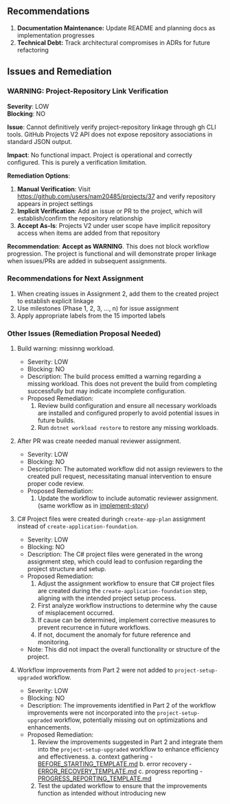 ## Recommendations

1. **Documentation Maintenance:** Update README and planning docs as implementation progresses
2. **Technical Debt:** Track architectural compromises in ADRs for future refactoring



## Issues and Remediation

### WARNING: Project-Repository Link Verification
**Severity**: LOW  
**Blocking**: NO

**Issue**: 
Cannot definitively verify project-repository linkage through gh CLI tools. GitHub Projects V2 API does not expose repository associations in standard JSON output.

**Impact**: 
No functional impact. Project is operational and correctly configured. This is purely a verification limitation.

**Remediation Options**:
1. **Manual Verification**: Visit https://github.com/users/nam20485/projects/37 and verify repository appears in project settings
2. **Implicit Verification**: Add an issue or PR to the project, which will establish/confirm the repository relationship
3. **Accept As-Is**: Projects V2 under user scope have implicit repository access when items are added from that repository

**Recommendation**: 
**Accept as WARNING**. This does not block workflow progression. The project is functional and will demonstrate proper linkage when issues/PRs are added in subsequent assignments.


### Recommendations for Next Assignment
1. When creating issues in Assignment 2, add them to the created project to establish explicit linkage
2. Use milestones (Phase 1, 2, 3, ..., n) for issue assignment
3. Apply appropriate labels from the 15 imported labels


### Other Issues (Remediation Proposal Needed)

1. Build warning: missinng workload.
    - Severity: LOW
    - Blocking: NO
    - Description: The build process emitted a warning regarding a missing workload. This does not prevent the build from completing successfully but may indicate incomplete configuration.
    - Proposed Remediation: 
       1. Review build configuration and ensure all necessary workloads are installed and configured properly to avoid potential issues in future builds.
       2. Run `dotnet workload restore` to restore any missing workloads.

2. After PR was create needed manual reviewer assignment.
    - Severity: LOW
    - Blocking: NO
    - Description: The automated workflow did not assign reviewers to the created pull request, necessitating manual intervention to ensure proper code review.
    - Proposed Remediation:
        1. Update the workflow to include automatic reviewer assignment. (same workflow as in [implement-story](ai_instruction_modules/ai-workflow-assignments/dynamic-workflows/implement-story.md))
       
3. C# Project files were created duringh `create-app-plan` assignment instead of `create-application-foundation`.
    - Severity: LOW
    - Blocking: NO
    - Description: The C# project files were generated in the wrong assignment step, which could lead to confusion regarding the project structure and setup.
    - Proposed Remediation:
        1. Adjust the assignment workflow to ensure that C# project files are created during the `create-application-foundation` step, aligning with the intended project setup process.
        2. First analyze workflow instructions to determine why the cause of misplacement occurred.
        3. If cause can be determined, implement corrective measures to prevent recurrence in future workflows.
        4. If not, document the anomaly for future reference and monitoring.
    - Note: This did not impact the overall functionality or structure of the project.

4. Workflow improvements from Part 2 were not added to `project-setup-upgraded` workflow.
    - Severity: LOW
    - Blocking: NO
    - Description: The improvements identified in Part 2 of the workflow improvements were not incorporated into the `project-setup-upgraded` workflow, potentially missing out on optimizations and enhancements.
    - Proposed Remediation:
        1. Review the improvements suggested in Part 2 and integrate them into the `project-setup-upgraded` workflow to enhance efficiency and effectiveness.
            a. context gathering - [BEFORE_STARTING_TEMPLATE.md](ai_instruction_modules/ai-workflow-assignments/templates/BEFORE_STARTING_TEMPLATE.md)
            b. error recovery - [ERROR_RECOVERY_TEMPLATE.md](ai_instruction_modules/ai-workflow-assignments/templates/ERROR_RECOVERY_TEMPLATE.md)
            c. progress reporting - [PROGRESS_REPORTING_TEMPLATE.md](ai_instruction_modules/ai-workflow-assignments/templates/PROGRESS_REPORTING_TEMPLATE.md)
        2. Test the updated workflow to ensure that the improvements function as intended without introducing new